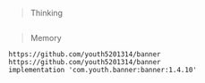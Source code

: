 > Thinking

```

```

> Memory

```
https://github.com/youth5201314/banner
https://github.com/youth5201314/banner
implementation 'com.youth.banner:banner:1.4.10'
```

